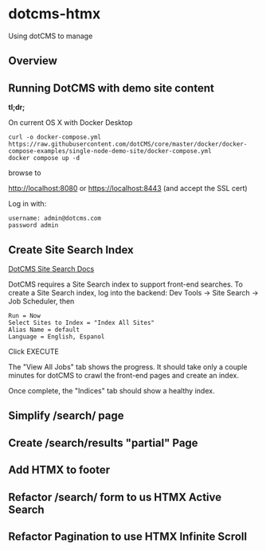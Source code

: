 # dotcms-htmx
Using dotCMS to manage 

## Overview

## Running DotCMS with demo site content

**tl;dr;**

On current OS X with Docker Desktop
```
curl -o docker-compose.yml https://raw.githubusercontent.com/dotCMS/core/master/docker/docker-compose-examples/single-node-demo-site/docker-compose.yml
docker compose up -d 
```
browse to 

[http://localhost:8080](http://localhost:8080/dotAdmin/) or 
[https://localhost:8443](https://localhost:8443/dotAdmin) (and accept the SSL cert)

Log in with:
```
username: admin@dotcms.com
password admin
```

## Create Site Search Index
[DotCMS Site Search Docs](https://dotcms.com/docs/latest/site-search)

DotCMS requires a Site Search index to support front-end searches. To create a Site Search index, log into the backend:
Dev Tools -> Site Search -> Job Scheduler, then
```
Run = Now
Select Sites to Index = "Index All Sites"
Alias Name = default
Language = English, Espanol
```
Click EXECUTE 

The "View All Jobs" tab shows the progress. It should take only a couple minutes for dotCMS to crawl the front-end pages and create an index.

Once complete, the "Indices" tab should show a healthy index.


## Simplify /search/ page


## Create /search/results "partial" Page

## Add HTMX to footer

## Refactor /search/ form to us HTMX Active Search

## Refactor Pagination to use HTMX Infinite Scroll